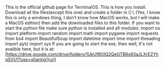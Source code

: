 This is the official github page for TerminalOS. This is how you install. Download all the files(except this one) and create a folder in C:\ (Yes, I know this is only a windows thing, I don't know how MacOS works, but I will make a MacOS edition) then add the downloaded files to this folder. If you want to start the python file make sure python is installed and all modules:
import os
import platform
import random
import math
import pygame
import requests
from bs4 import BeautifulSoup
import datetime
import time
import threading
import pytz
import sys
If you are going to start the exe, then well, it's not avalible here, but it is at: 
[https://drive.google.com/drive/folders/1UkUf8GIQ2QeGTB6s93aJLXrE2YhqSVU1?usp=sharing](url)
